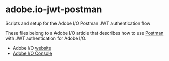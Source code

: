 # adobe.io-jwt-postman
Scripts and setup for the Adobe I/O Postman JWT authentication flow

These files belong to a Adobe I/O article that describes how to use [Postman](https://www.getpostman.com/) with JWT authentication for Adobe I/O.

* Adobe I/O [website](http://www.adobe.io)
* [Adobe I/O Console](https://console.adobe.io) 
